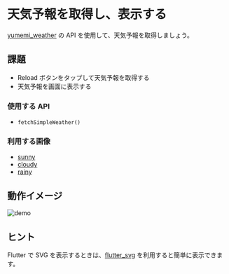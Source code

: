 # 天気予報を取得し、表示する

[yumemi_weather] の API を使用して、天気予報を取得しましょう。

## 課題

- Reload ボタンをタップして天気予報を取得する
- 天気予報を画面に表示する

### 使用する API

- `fetchSimpleWeather()`

### 利用する画像

- [sunny]
- [cloudy]
- [rainy]

## 動作イメージ

![demo]

## ヒント

Flutter で SVG を表示するときは、[flutter_svg] を利用すると簡単に表示できます。

<!-- Links -->

[yumemi_weather]: https://github.com/yumemi-inc/flutter-training-template/blob/main/packages/yumemi_weather/README.md
[sunny]: https://github.com/yumemi-inc/flutter-training-template/blob/main/docs/sessions/images/api/sunny.svg
[cloudy]: https://github.com/yumemi-inc/flutter-training-template/blob/main/docs/sessions/images/api/cloudy.svg
[rainy]: https://github.com/yumemi-inc/flutter-training-template/blob/main/docs/sessions/images/api/rainy.svg
[demo]: https://github.com/yumemi-inc/flutter-training-template/blob/main/docs/sessions/images/api/demo.gif?raw=true
[flutter_svg]: https://pub.dev/packages/flutter_svg
